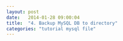 ```yaml
---
layout: post
date:   2014-01-28 09:00:04
title:  "4. Backup MySQL DB to directory"
categories: "tutorial mysql file"
---
```

